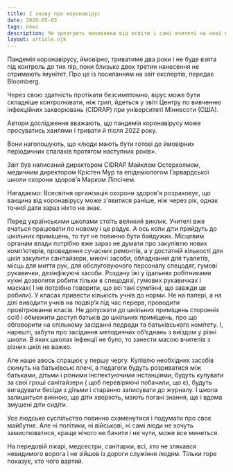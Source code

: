 ```yaml
---
title: І знову про коронавірус
date: 2020-05-03
tags: news
description: Чи зреагують чиновники від освіти і самі вчителі на нові виклики, що виникли у зв"язку з коронавірусом? 
layout: article.njk
---
```


Пандемія коронавірусу, ймовірно, триватиме два роки і не буде взята під контроль до тих пір, поки близько двох третин нанесення не отримають імунітет. Про це із посиланням на звіт експертів, передає Bloomberg.

Через свою здатність протікати безсимптомно, вірус може бути складніше контролювати, ніж грип, йдеться у звіті Центру по вивченню інфекційних захворювань (CIDRAP) при університеті Міннесоти (США).

Автори дослідження вважають, що пандемія коронавірусу може просуватись хвилями і тривати й після 2022 року.
 
Вони наголошують, що «люди мають бути готові до ймовірних періодичних спалахів протягом наступних років».

Звіт був написаний директором CIDRAP Майклом Остерхолмом, медичним директором Крістен Мур та епідеміологом Гарвардської школи охорони здоров’я  Марком Ліпсічем.

Нагадаємо: Всесвітня організація охорони здоров'я розраховує, що вакцина від коронавірусу може з'явитися раніше, ніж через рік, однак точної дати зараз ніхто не знає.

Перед українськими школами стоїть великий виклик.
Учителі вже вчаться працювати по новому і це радує. А ось коли діти прийдуть до шкільних приміщень, то тут не повинно бути байдужих.
Місцевим органам влади потрібно вже зараз не думати про закупівлю нових комп’ютерів, проведення сучасних ремонтів, а у достатній кількості для шкіл закупити санітайзери, миючі засоби, обладнання для туалетів, місць для миття рук, для обслуговуючого персоналу спецодяг, гумові рукавички, дезінфікуючі засоби. 
Роздачу їжі у їдальнях робітниками кухні дозволити робити тільки в спецодязі, гумових рукавичках і масках( І не потрібно говорити, що всі такі сумлінні, що завжди це робили). 
У класах привести кількість учнів до норми. Не на папері, а на ділі виводити учнів на подвір’я під час перерв, проводити провітрювання класів. 
Не допускати до шкільних приміщень сторонніх осіб і обмежити доступ батьків до шкільних приміщень, про що обговорити на спільному засіданні педради та батьківського комітету. 
І, нарешті, забути про засідання методичних об’єднань з виїздом у різні школи. В яких школах інфекції не було, то занести масою вчителів з різних шкіл не важко.

Але наше авось спрацює у першу чергу. Купівлю необхідних засобів скинуть на батьківські плечі, а педагоги будуть розриватися між батьками, дітьми і різними інспектуючими інстанціями, будуть купувати за свої гроші санітайзери ( щоб перевіряючі побачили, що є), будуть вигадувати бесіди з дітьми і старанно записувати до журналу. І школа залишиться винною, що діти хворіють, мають погані знання, ще і вдома змушені діти сидіти. 

Усе людське суспільство повинно схаменутися і подумати про своє майбутнє. Але ні політики, ні військові, ні самі люди не хочуть замислюватися, краще нічого не бачити і не чути, може все минеться. 

На передовій лікарі, медсестри, санітарки, всі, хто не злякався невидимого ворога і не зійшов із дороги служіння людям. Тільки горе показує, хто чого вартий.

